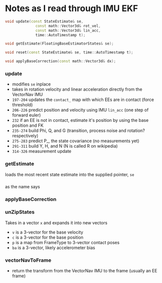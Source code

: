 # Notes as I read through IMU EKF

```cpp
void update(const StateEstimate& se,
              const math::Vector3d& rot_vel,
              const math::Vector3d& lin_acc,
              time::AutoTimestamp t);

void getEstimate(FloatingBaseEstimatorStates& se);

void reset(const StateEstimate& se, time::AutoTimestamp t);

void applyBaseCorrection(const math::Vector3d& dx);
```

### update

 * modifies `se` inplace
 * takes in rotation velocity and linear acceleration directly from the VectorNav IMU
 * `197-204` updates the `contact_` map with which EEs are in contact (force threshold)
 * `206-226` predict position and velocity using IMU `lin_acc` (one step of forward euler)
 * `232` if an EE is not in contact, estimate it's position by using the base position and FK
 * `235-274` build Phi, Q, and G (transition, process noise and rotation? respectively)
 * `275-283` predict P_, the state covariance (no measurements yet)
 * `291-311` build Y, H, and N (N is called R on wikipedia)
 * `314-326` measurement update

### getEstimate

loads the most recent state estimate into the supplied pointer, `se`

###

as the name says

### applyBaseCorrection

### unZipStates

Takes in a vector `x` and expands it into new vectors

 * `v` is a 3-vector for the base velocity
 * `c` is a 3-vector for the base position
 * `p` is a map from FrameType to 3-vector contact poses
 * `ba` is a 3-vector, likely accelerometer bias

### vectorNavToFrame

 * return the transform from the VectorNav IMU to the frame (usually an EE frame)